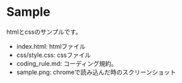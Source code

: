 # Sample

htmlとcssのサンプルです。

- index.html: htmlファイル
- css/style.css: cssファイル
- coding_rule.md: コーディング規約。
- sample.png: chromeで読み込んだ時のスクリーンショット
